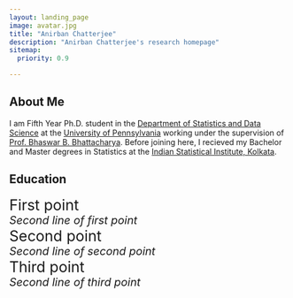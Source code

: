 ```yaml
---
layout: landing_page
image: avatar.jpg
title: "Anirban Chatterjee"
description: "Anirban Chatterjee's research homepage"
sitemap:
  priority: 0.9

---
```

## About Me

I am Fifth Year Ph.D. student in the [Department of Statistics and Data Science](https://statistics.wharton.upenn.edu/) at the [University of Pennsylvania](https://www.upenn.edu/) working under the supervision of [Prof. Bhaswar B. Bhattacharya](http://www-stat.wharton.upenn.edu/~bhaswar/). Before joining here, I recieved my Bachelor and Master degrees in Statistics at the [Indian Statistical Institute, Kolkata](https://www.isical.ac.in/).

## Education

<div style="font-size: 20pt;">
  <span>
    <i class="fa fa-graduation-cap"></i> First point
    <br>
    <span style="font-size: 15pt;"><i>Second line of first point</i></span>
  </span>
</div>
<div style="font-size: 20pt;">
  <span>
    <i class="fa fa-graduation-cap"></i> Second point
    <br>
    <span style="font-size: 15pt;"><i>Second line of second point</i></span>
  </span>
</div>
<div style="font-size: 20pt;">
  <span>
    <i class="fa fa-graduation-cap"></i> Third point
    <br>
    <span style="font-size: 15pt;"><i>Second line of third point</i></span>
  </span>
</div>



                                     
